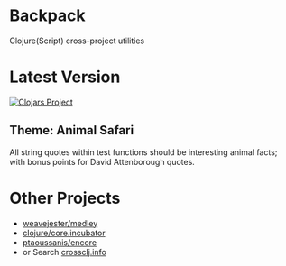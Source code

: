 # Backpack
Clojure(Script) cross-project utilities

# Latest Version

[![Clojars Project](https://img.shields.io/clojars/v/io.jesi/backpack.svg)](https://clojars.org/io.jesi/backpack)

## Theme: Animal Safari

All string quotes within test functions should be interesting animal facts; with bonus points for David Attenborough quotes.

# Other Projects

* [weavejester/medley](https://github.com/weavejester/medley)
* [clojure/core.incubator](https://github.com/clojure/core.incubator)
* [ptaoussanis/encore](https://github.com/ptaoussanis/encore)
* or Search [crossclj.info](https://crossclj.info/)
